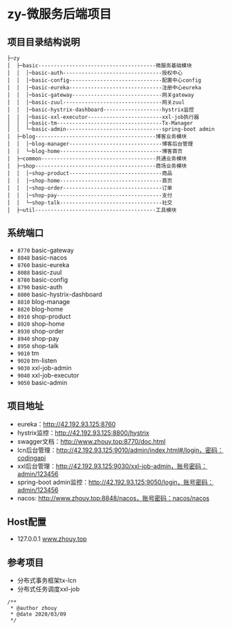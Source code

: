 # zy-微服务后端项目

## 项目目录结构说明

```
├─zy
│  ├─basic--------------------------------------微服务基础模块
│  │  │─basic-auth--------------------------------授权中心
│  │  │─basic-config------------------------------配置中心config
│  │  │─basic-eureka------------------------------注册中心eureka
│  │  │─basic-gateway-----------------------------网关gateway
│  │  │─basic-zuul--------------------------------网关zuul 
│  │  │─basic-hystrix-dashboard-------------------hystrix监控
│  │  │─basic-xxl-executor------------------------xxl-job执行器
│  │  │─basic-tm----------------------------------Tx-Manager
│  │  └─basic-admin-------------------------------spring-boot admin
│  ├─blog---------------------------------------博客业务模块
│  │  │─blog-manager------------------------------博客后台管理
│  │  └─blog-home---------------------------------博客首页
│  ├─common-------------------------------------共通业务模块
│  ├─shop---------------------------------------商场业务模块
│  │  │─shop-product------------------------------商品
│  │  │─shop-home---------------------------------首页
│  │  │─shop-order--------------------------------订单
│  │  │─shop-pay----------------------------------支付
│  │  └─shop-talk---------------------------------社交
│  ├─util---------------------------------------工具模块
```
## 系统端口
 - `8770` basic-gateway
 - `8848` basic-nacos
 - `8760` basic-eureka
 - `8088` basic-zuul
 - `8780` basic-config
 - `8790` basic-auth
 - `8800` basic-hystrix-dashboard
 - `8810` blog-manage
 - `8820` blog-home
 - `8910` shop-product
 - `8920` shop-home
 - `8930` shop-order
 - `8940` shop-pay
 - `8950` shop-talk
 - `9010` tm
 - `9020` tm-listen
 - `9030` xxl-job-admin
 - `9040` xxl-job-executor
 - `9050` basic-admin

## 项目地址
 - eureka：http://42.192.93.125:8760
 - hystrix监控：http://42.192.93.125:8800/hystrix
 - swagger文档：http://www.zhouy.top:8770/doc.html
 - lcn后台管理：http://42.192.93.125:9010/admin/index.html#/login，密码：codingapi
 - xxl后台管理：http://42.192.93.125:9030/xxl-job-admin，账号密码：admin/123456
 - spring-boot admin监控：http://42.192.93.125:9050/login，账号密码：admin/123456
 - nacos: http://www.zhouy.top:8848/nacos，账号密码：nacos/nacos
## Host配置
 - 127.0.0.1 www.zhouy.top

## 参考项目
 - 分布式事务框架tx-lcn
 - 分布式任务调度xxl-job

```
/**
 * @author zhouy
 * @date 2020/03/09
 */
```